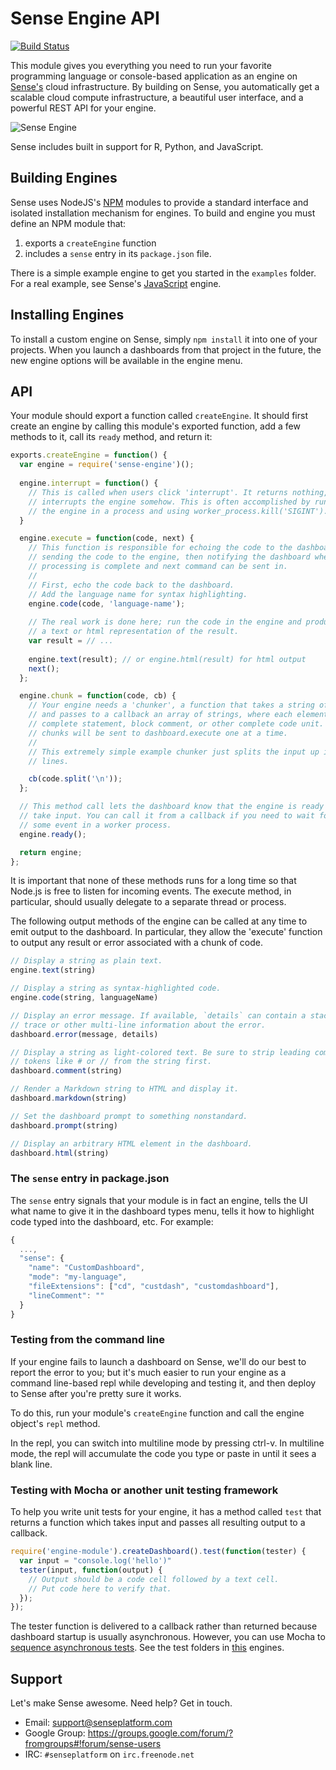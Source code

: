 # Sense Engine API

[![Build Status](https://travis-ci.org/SensePlatform/sense-engine.png)](https://travis-ci.org/SensePlatform/sense-engine)

This module gives you everything you need to run your favorite programming language or console-based 
application as an engine on [Sense's](https://senseplatform.com) cloud infrastructure.  By building
on Sense, you automatically get a scalable cloud compute infrastructure, a beautiful user interface, 
and a powerful REST API for your engine.

![Sense Engine](http://i.imgur.com/5AMnsSS.png)

Sense includes built in support for R, Python, and JavaScript.

## Building Engines

Sense uses NodeJS's [NPM](https://npmjs.org/) modules to provide a standard interface and isolated installation
mechanism for engines.  To build and engine you must define an NPM module that:

1. exports a `createEngine` function
2. includes a `sense` entry in its `package.json` file.

There is a simple example engine to get you started in the `examples` folder. For a real example,
see Sense's [JavaScript](http://github.com/SensePlatform/sense-js-engine) engine.

## Installing Engines

To install a custom engine on Sense, simply `npm install` it into one of your projects.
When you launch a dashboards from that project in the future, the new engine options will 
be available in the engine menu.

## API

Your module should export a function called `createEngine`. It should first create an engine by calling this module's exported function, add a few methods to it, call its `ready` method, and return it:

```javascript
exports.createEngine = function() {
  var engine = require('sense-engine')();
 
  engine.interrupt = function() {
    // This is called when users click 'interrupt'. It returns nothing, but
    // interrupts the engine somehow. This is often accomplished by running 
    // the engine in a process and using worker_process.kill('SIGINT').
  }

  engine.execute = function(code, next) {
    // This function is responsible for echoing the code to the dashboard,
    // sending the code to the engine, then notifying the dashboard when
    // processing is complete and next command can be sent in.
    //
    // First, echo the code back to the dashboard. 
    // Add the language name for syntax highlighting.
    engine.code(code, 'language-name');
    
    // The real work is done here; run the code in the engine and produce
    // a text or html representation of the result.
    var result = // ...
    
    engine.text(result); // or engine.html(result) for html output
    next();
  };

  engine.chunk = function(code, cb) {
    // Your engine needs a 'chunker', a function that takes a string of code
    // and passes to a callback an array of strings, where each element is a 
    // complete statement, block comment, or other complete code unit. These 
    // chunks will be sent to dashboard.execute one at a time.
    //
    // This extremely simple example chunker just splits the input up into 
    // lines.

    cb(code.split('\n'));
  };

  // This method call lets the dashboard know that the engine is ready to 
  // take input. You can call it from a callback if you need to wait for
  // some event in a worker process.
  engine.ready();

  return engine;
};
```

It is important that none of these methods runs for a long time so that Node.js is free to listen for incoming events. The execute method, in particular, should usually delegate to a separate thread or process.

The following output methods of the engine can be called at any time to emit output to the dashboard. In particular, they allow the 'execute' function to output any result or error associated with a chunk of code.

```JavaScript
// Display a string as plain text.
engine.text(string)

// Display a string as syntax-highlighted code.
engine.code(string, languageName)

// Display an error message. If available, `details` can contain a stack 
// trace or other multi-line information about the error.
dashboard.error(message, details)

// Display a string as light-colored text. Be sure to strip leading comment
// tokens like # or // from the string first.
dashboard.comment(string)

// Render a Markdown string to HTML and display it.
dashboard.markdown(string)

// Set the dashboard prompt to something nonstandard.
dashboard.prompt(string)

// Display an arbitrary HTML element in the dashboard.
dashboard.html(string)
```

### The `sense` entry in package.json

The `sense` entry signals that your module is in fact an engine, tells the UI what name to give it in the dashboard types menu, tells it how to highlight code typed into the dashboard, etc. For example:

```JavaScript
{
  ...,
  "sense": {
    "name": "CustomDashboard",
    "mode": "my-language",
    "fileExtensions": ["cd", "custdash", "customdashboard"],
    "lineComment": ""
  }
}
```

### Testing from the command line

If your engine fails to launch a dashboard on Sense, we'll do our best to report the error to you; but it's much easier to run your engine as a command line-based repl while developing and testing it, and then deploy to Sense after you're pretty sure it works.

To do this, run your module's `createEngine` function and call the engine object's `repl` method. 

In the repl, you can switch into multiline mode by pressing ctrl-v. In multiline mode, the repl will accumulate the code you type or paste in until it sees a blank line.

### Testing with Mocha or another unit testing framework

To help you write unit tests for your engine, it has a method called `test` that returns a function which takes input and passes all resulting output to a callback. 

```JavaScript
require('engine-module').createDashboard().test(function(tester) {
  var input = "console.log('hello')"
  tester(input, function(output) {
    // Output should be a code cell followed by a text cell. 
    // Put code here to verify that.
  });
});
```

The tester function is delivered to a callback rather than returned because dashboard startup is usually asynchronous. However, you can use Mocha to [sequence asynchronous tests](http://visionmedia.github.io/mocha/#asynchronous-code). See the test folders in [this](http://github.com/SensePlatform/sense-js-engines) engines.

## Support

Let's make Sense awesome.  Need help?  Get in touch.

* Email: support@senseplatform.com
* Google Group: https://groups.google.com/forum/?fromgroups#!forum/sense-users
* IRC: `#senseplatform` on `irc.freenode.net`
